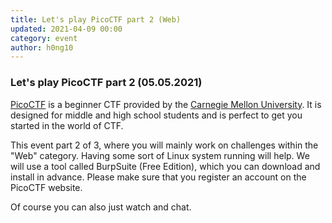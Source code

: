 ```yaml
---
title: Let's play PicoCTF part 2 (Web) 
updated: 2021-04-09 00:00
category: event
author: h0ng10
---
```


### Let's play PicoCTF part 2 (05.05.2021)

[PicoCTF](https://picoctf.org/) is a beginner CTF provided by the [Carnegie Mellon University](https://www.cmu.edu/). It is designed for middle and high school students and is perfect to get you started in the world of CTF. 

This event part 2 of 3, where you will mainly work on challenges within the "Web" category. 
Having some sort of Linux system running will help. We will use a tool called BurpSuite (Free Edition), which you
can download and install in advance. Please make sure that you register an account on the PicoCTF website.  

Of course you can also just watch and chat. 


